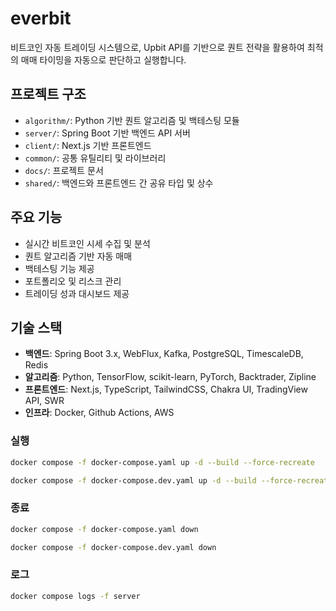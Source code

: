# everbit

비트코인 자동 트레이딩 시스템으로, Upbit API를 기반으로 퀀트 전략을 활용하여 최적의 매매 타이밍을 자동으로 판단하고 실행합니다.

## 프로젝트 구조

- `algorithm/`: Python 기반 퀀트 알고리즘 및 백테스팅 모듈
- `server/`: Spring Boot 기반 백엔드 API 서버
- `client/`: Next.js 기반 프론트엔드
- `common/`: 공통 유틸리티 및 라이브러리
- `docs/`: 프로젝트 문서
- `shared/`: 백엔드와 프론트엔드 간 공유 타입 및 상수

## 주요 기능

- 실시간 비트코인 시세 수집 및 분석
- 퀀트 알고리즘 기반 자동 매매
- 백테스팅 기능 제공
- 포트폴리오 및 리스크 관리
- 트레이딩 성과 대시보드 제공

## 기술 스택

- **백엔드**: Spring Boot 3.x, WebFlux, Kafka, PostgreSQL, TimescaleDB, Redis
- **알고리즘**: Python, TensorFlow, scikit-learn, PyTorch, Backtrader, Zipline
- **프론트엔드**: Next.js, TypeScript, TailwindCSS, Chakra UI, TradingView API, SWR
- **인프라**: Docker, Github Actions, AWS


### 실행
```sh
docker compose -f docker-compose.yaml up -d --build --force-recreate
```
```sh
docker compose -f docker-compose.dev.yaml up -d --build --force-recreate
```

### 종료
```sh
docker compose -f docker-compose.yaml down
```
```sh
docker compose -f docker-compose.dev.yaml down
```

### 로그
```sh
docker compose logs -f server  
```